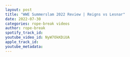 ```yaml
---
layout: post
title: "WWE Summerslam 2022 Review | Reigns vs Lesnar"
date: 2022-07-30
categories: rope-break videos
author: rope-break
spotify_track_id: 
youtube_video_id: NyW7OkKDiUA
apple_track_id: 
youtube_metadata: 
---
```

